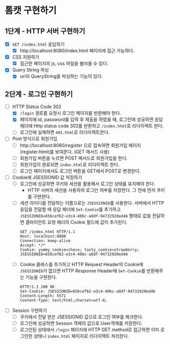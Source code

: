 # 톰캣 구현하기
## 1단계 - HTTP 서버 구현하기
- [x] `GET /index.html` 응답하기
  - [x] http://localhost:8080/index.html 페이지에 접근 가능하다.
- [x] CSS 지원하기
  - [x] 접근한 페이지의 js, css 파일을 불러올 수 있다.
- [x] Query String 파싱
  - [x] uri의 QueryString을 파싱하는 기능이 있다.

## 2단계 - 로그인 구현하기
- [ ] HTTP Status Code 302
  - [x] `/login` 경로를 요청시 로그인 페이지를 반환해야 한다.
  - [x] 페이지에 id, password를 입력 후 제출을 하였을 때, 로그인에 성공하면 응답 헤더에 Http status code 302를 반환하고 `/index.html`로 리다이렉트 한다.
  - [ ] 로그인에 실패하면 `401.html`로 리다이렉트한다.
- [ ] Post 방식으로 회원가입 
  - [ ] http://localhost:8080/register 으로 접속하면 회원가입 페이지(register.html)를 보여준다. (GET 메서드 사용)
  - [ ] 회원가입 버튼을 누르면 POST 메서드로 회원가입을 한다.
  - [ ] 회원가입이 완료되면 `index.html`로 리다이렉트 한다.
  - [ ] 로그인 페이지에서도 로그인 버튼을 GET에서 POST로 변경한다.
- [ ] Cookie에 JSESSIONID 값 저장하기
  - [ ] 로그인에 성공하면 쿠키와 세션을 활용해서 로그인 상태를 유지해야 한다.
    - HTTP 서버의 세션을 사용하여 로그인 여부를 저장한다. 그 전에 먼저 쿠키를 구현한다.
  - [ ] 세션 아이디를 전달하는 이름으로는 `JSESSIONID`를 사용한다. 서버에서 HTTP 응답을 전달할 때 응답 헤더에 `Set-Cookie`를 추가하고 `JSESSIONID=656cef62-e3c4-40bc-a8df-94732920ed46` 형태로 값을 전달하면 클라이언트 요청 헤더의 Cookie 필드에 값이 추가된다.
     ```
    GET /index.html HTTP/1.1
    Host: localhost:8080
    Connection: keep-alive
    Accept: */*
    Cookie: yummy_cookie=choco; tasty_cookie=strawberry; JSESSIONID=656cef62-e3c4-40bc-a8df-94732920ed46
    ```
  - [ ] Cookie 클래스를 추가하고 HTTP Request Header의 Cookie에 `JSESSIONID`가 없으면 HTTP Response Header에 `Set-Cookie`를 반환해주는 기능을 구현한다.
     ```
    HTTP/1.1 200 OK 
    Set-Cookie: JSESSIONID=656cef62-e3c4-40bc-a8df-94732920ed46
    Content-Length: 5571
    Content-Type: text/html;charset=utf-8;
    ```
- [ ] Session 구현하기
  - [ ] 쿠키에서 전달 받은 JSESSIONID 값으로 로그인 여부를 체크한다.
  - [ ] 로그인에 성공하면 Session 객체의 값으로 User객체를 저장한다.
  - [ ] 로그인된 상태에서 `/login` 페이지에 HTTP GET method로 접근하면 이미 로그인한 상태니 `index.html` 페이지로 리다이렉트 처리한다.
